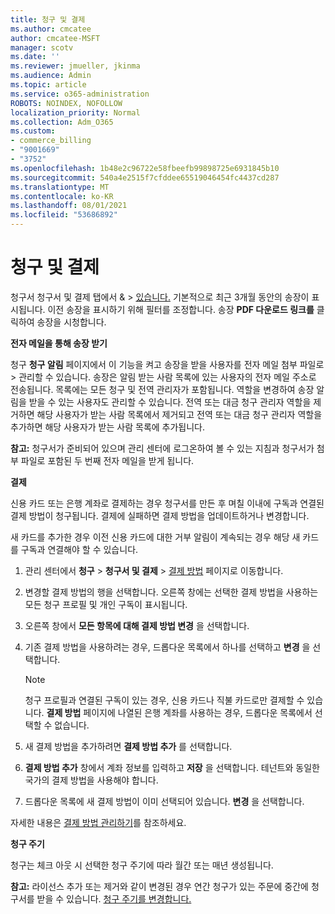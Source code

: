 ```yaml
---
title: 청구 및 결제
ms.author: cmcatee
author: cmcatee-MSFT
manager: scotv
ms.date: ''
ms.reviewer: jmueller, jkinma
ms.audience: Admin
ms.topic: article
ms.service: o365-administration
ROBOTS: NOINDEX, NOFOLLOW
localization_priority: Normal
ms.collection: Adm_O365
ms.custom:
- commerce_billing
- "9001669"
- "3752"
ms.openlocfilehash: 1b48e2c96722e58fbeefb99898725e6931845b10
ms.sourcegitcommit: 540a4e2515f7cfddee65519046454fc4437cd287
ms.translationtype: MT
ms.contentlocale: ko-KR
ms.lasthandoff: 08/01/2021
ms.locfileid: "53686892"
---
```

# <a name="billing-and-payment"></a>청구 및 결제

청구서 청구서 및 결제 탭에서 &  >  [있습니다.](https://go.microsoft.com/fwlink/p/?linkid=848039)  기본적으로 최근 3개월 동안의 송장이 표시됩니다.  이전 송장을 표시하기 위해 필터를 조정합니다.  송장 **PDF 다운로드 링크를** 클릭하여 송장을 시청합니다.

**전자 메일을 통해 송장 받기**

청구 **청구 알림** 페이지에서 이 기능을 켜고 송장을 받을 사용자를 전자 메일 첨부 파일로  >  [](https://go.microsoft.com/fwlink/p/?linkid=853212) 관리할 수 있습니다.  송장은 알림 받는 사람 목록에 있는 사용자의 전자 메일 주소로 전송됩니다. 목록에는 모든 청구 및 전역 관리자가 포함됩니다.  역할을 변경하여 송장 알림을 받을 수 있는 사용자도 관리할 수 있습니다.  전역 또는 대금 청구 관리자 역할을 제거하면 해당 사용자가 받는 사람 목록에서 제거되고 전역 또는 대금 청구 관리자 역할을 추가하면 해당 사용자가 받는 사람 목록에 추가됩니다.

**참고:** 청구서가 준비되어 있으며 관리 센터에 로그온하여 볼 수 있는 지침과 청구서가 첨부 파일로 포함된 두 번째 전자 메일을 받게 됩니다.

**결제**

신용 카드 또는 은행 계좌로 결제하는 경우 청구서를 만든 후 며칠 이내에 구독과 연결된 결제 방법이 청구됩니다. 결제에 실패하면 결제 방법을 업데이트하거나 변경합니다.

새 카드를 추가한 경우 이전 신용 카드에 대한 거부 알림이 계속되는 경우 해당 새 카드를 구독과 연결해야 할 수 있습니다.

1. 관리 센터에서 **청구** > **청구서 및 결제** > [결제 방법](https://go.microsoft.com/fwlink/p/?linkid=2018806) 페이지로 이동합니다.

2. 변경할 결제 방법의 행을 선택합니다. 오른쪽 창에는 선택한 결제 방법을 사용하는 모든 청구 프로필 및 개인 구독이 표시됩니다.

3. 오른쪽 창에서 **모든 항목에 대해 결제 방법 변경** 을 선택합니다.

4. 기존 결제 방법을 사용하려는 경우, 드롭다운 목록에서 하나를 선택하고 **변경** 을 선택합니다.

    > [!NOTE]
    > 청구 프로필과 연결된 구독이 있는 경우, 신용 카드나 직불 카드로만 결제할 수 있습니다. **결제 방법** 페이지에 나열된 은행 계좌를 사용하는 경우, 드롭다운 목록에서 선택할 수 없습니다.

5. 새 결제 방법을 추가하려면 **결제 방법 추가** 를 선택합니다.

6. **결제 방법 추가** 창에서 계좌 정보를 입력하고 **저장** 을 선택합니다. 테넌트와 동일한 국가의 결제 방법을 사용해야 합니다.

7. 드롭다운 목록에 새 결제 방법이 이미 선택되어 있습니다. **변경** 을 선택합니다.

자세한 내용은 [결제 방법 관리하기](/microsoft-365/commerce/billing-and-payments/manage-payment-methods)를 참조하세요.

**청구 주기**

청구는 체크 아웃 시 선택한 청구 주기에 따라 월간 또는 매년 생성됩니다.  

**참고:** 라이선스 추가 또는 제거와 같이 변경된 경우 연간 청구가 있는 주문에 중간에 청구서를 받을 수 있습니다. [청구 주기를 변경합니다.](/microsoft-365/commerce/billing-and-payments/change-payment-frequency)
